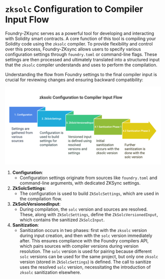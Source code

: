 # `zksolc` Configuration to Compiler Input Flow

Foundry-ZKsync serves as a powerful tool for developing and interacting with Solidity smart contracts. A core function of this tool is compiling your Solidity code using the `zksolc` compiler. To provide flexibility and control over this process, Foundry-ZKsync allows users to specify various configuration settings through `foundry.toml` or command-line flags. These settings are then processed and ultimately translated into a structured input that the `zksolc` compiler understands and uses to perform the compilation.

Understanding the flow from Foundry settings to the final compiler input is crucial for reviewing changes and ensuring backward compatibility:

![image.png](compilerInput.png)

1. **Configuration**:
    - Configuration settings originate from sources like `foundry.toml` and command-line arguments, with dedicated ZKSync settings.
2. **ZkSolcSettings**:
    - The configuration is used to build `ZkSolcSettings`, which are used in the compilation flow.
3. **ZkSolcVersionedInput**:
    - During compilation, the `solc` version and sources are resolved. These, along with `ZkSolcSettings`, define the `ZkSolcVersionedInput`, which contains the sanitized `ZkSolcInput`.
4. **Sanitization**:
    - Sanitization occurs in two phases: first with the `zksolc` version during input creation, and then with the `solc` version immediately after. This ensures compliance with the Foundry compilers API, which pairs sources with compiler versions during version resolution. The `solc` version is used for pairing because different `solc` versions can be used for the same project, but only one `zksolc` version (stored in `ZkSolcSettings`) is defined. The call to sanitize uses the resolved `solc` version, necessitating the introduction of `zksolc` sanitization elsewhere.